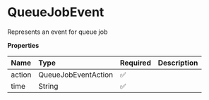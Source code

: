 # QueueJobEvent

Represents an event for queue job

**Properties**

| Name   | Type                | Required | Description |
| :----- | :------------------ | :------- | :---------- |
| action | QueueJobEventAction | ✅       |             |
| time   | String              | ✅       |             |
